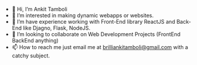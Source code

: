 - 👋 Hi, I’m Ankit Tamboli
- 👀 I’m interested in making dynamic webapps or websites.
- 🌱 I’m have experience working with Front-End library ReactJS and Back-End like Djagno, Flask, NodeJS.
- 💞️ I’m looking to collaborate on Web Development Projects (FrontEnd BackEnd anything)
- 📫 How to reach me just email me at brilliankitamboli@gmail.com with a catchy subject.
<!---
ankitamboli/ankitamboli is a ✨ special ✨ repository because its `README.md` (this file) appears on your GitHub profile.
You can click the Preview link to take a look at your changes.
--->
